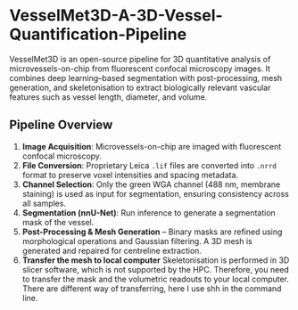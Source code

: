 # VesselMet3D-A-3D-Vessel-Quantification-Pipeline

VesselMet3D is an open-source pipeline for 3D quantitative analysis of microvessels-on-chip from fluorescent confocal microscopy images.
It combines deep learning–based segmentation with post-processing, mesh generation, and skeletonisation to extract biologically relevant vascular features such as vessel length, diameter, and volume.

## Pipeline Overview
1. **Image Acquisition**: Microvessels-on-chip are imaged with fluorescent confocal microscopy. 
2. **File Conversion**: Proprietary Leica `.lif` files are converted into `.nrrd` format to preserve voxel intensities and spacing metadata.  
3. **Channel Selection**: Only the green WGA channel (488 nm, membrane staining) is used as input for segmentation, ensuring consistency across all samples.  
4. **Segmentation (nnU-Net)**: Run inference to generate a segmentation mask of the vessel.
5. **Post-Processing & Mesh Generation** – Binary masks are refined using morphological operations and Gaussian filtering. A 3D mesh is generated and repaired for centreline extraction.
6. **Transfer the mesh to local computer** Skeletonisation is performed in 3D slicer software, which is not supported by the HPC. Therefore, you need to transfer the mask and the volumetric readouts to your local computer. There are different way of transferring, here I use shh in the command line. 
